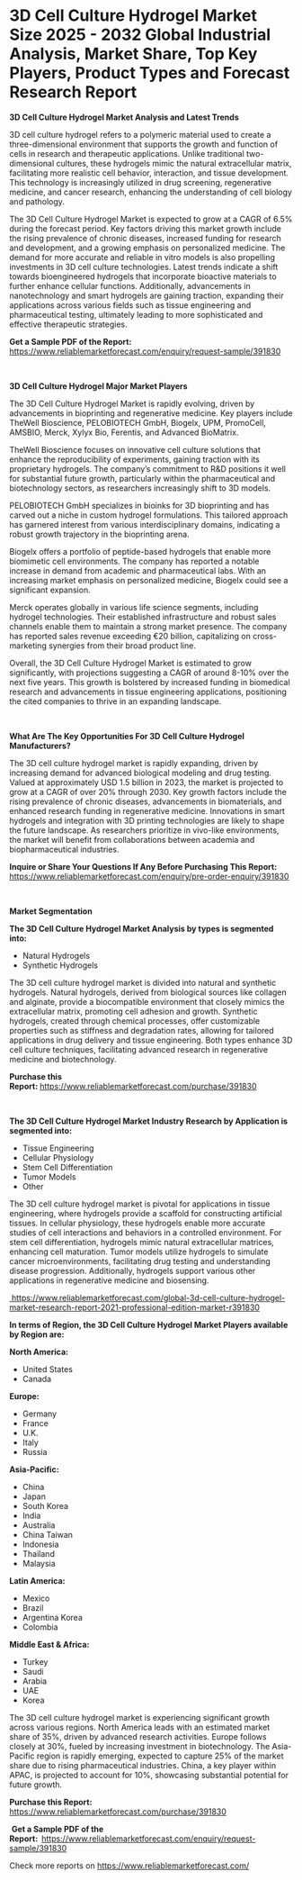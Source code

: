 <p><h1>3D Cell Culture Hydrogel Market Size 2025 - 2032 Global Industrial Analysis, Market Share, Top Key Players, Product Types and Forecast Research Report</h1></p><p><strong>3D Cell Culture Hydrogel Market Analysis and Latest Trends</strong></p>
<p><p>3D cell culture hydrogel refers to a polymeric material used to create a three-dimensional environment that supports the growth and function of cells in research and therapeutic applications. Unlike traditional two-dimensional cultures, these hydrogels mimic the natural extracellular matrix, facilitating more realistic cell behavior, interaction, and tissue development. This technology is increasingly utilized in drug screening, regenerative medicine, and cancer research, enhancing the understanding of cell biology and pathology.</p><p>The 3D Cell Culture Hydrogel Market is expected to grow at a CAGR of 6.5% during the forecast period. Key factors driving this market growth include the rising prevalence of chronic diseases, increased funding for research and development, and a growing emphasis on personalized medicine. The demand for more accurate and reliable in vitro models is also propelling investments in 3D cell culture technologies. Latest trends indicate a shift towards bioengineered hydrogels that incorporate bioactive materials to further enhance cellular functions. Additionally, advancements in nanotechnology and smart hydrogels are gaining traction, expanding their applications across various fields such as tissue engineering and pharmaceutical testing, ultimately leading to more sophisticated and effective therapeutic strategies.</p></p>
<p><strong>Get a Sample PDF of the Report:&nbsp;</strong> <a href="https://www.reliablemarketforecast.com/enquiry/request-sample/391830?utm_campaign=1929&utm_medium=2&utm_source=Github&utm_content=ia&utm_term=16012025&utm_id=3d-cell-culture-hydrogel">https://www.reliablemarketforecast.com/enquiry/request-sample/391830</a></p>
<p>&nbsp;</p>
<p><strong>3D Cell Culture Hydrogel Major Market Players</strong></p>
<p><p>The 3D Cell Culture Hydrogel Market is rapidly evolving, driven by advancements in bioprinting and regenerative medicine. Key players include TheWell Bioscience, PELOBIOTECH GmbH, Biogelx, UPM, PromoCell, AMSBIO, Merck, Xylyx Bio, Ferentis, and Advanced BioMatrix.</p><p>TheWell Bioscience focuses on innovative cell culture solutions that enhance the reproducibility of experiments, gaining traction with its proprietary hydrogels. The company’s commitment to R&D positions it well for substantial future growth, particularly within the pharmaceutical and biotechnology sectors, as researchers increasingly shift to 3D models.</p><p>PELOBIOTECH GmbH specializes in bioinks for 3D bioprinting and has carved out a niche in custom hydrogel formulations. This tailored approach has garnered interest from various interdisciplinary domains, indicating a robust growth trajectory in the bioprinting arena.</p><p>Biogelx offers a portfolio of peptide-based hydrogels that enable more biomimetic cell environments. The company has reported a notable increase in demand from academic and pharmaceutical labs. With an increasing market emphasis on personalized medicine, Biogelx could see a significant expansion.</p><p>Merck operates globally in various life science segments, including hydrogel technologies. Their established infrastructure and robust sales channels enable them to maintain a strong market presence. The company has reported sales revenue exceeding €20 billion, capitalizing on cross-marketing synergies from their broad product line.</p><p>Overall, the 3D Cell Culture Hydrogel Market is estimated to grow significantly, with projections suggesting a CAGR of around 8-10% over the next five years. This growth is bolstered by increased funding in biomedical research and advancements in tissue engineering applications, positioning the cited companies to thrive in an expanding landscape.</p></p>
<p>&nbsp;</p>
<p><strong>What Are The Key Opportunities For 3D Cell Culture Hydrogel Manufacturers?</strong></p>
<p><p>The 3D cell culture hydrogel market is rapidly expanding, driven by increasing demand for advanced biological modeling and drug testing. Valued at approximately USD 1.5 billion in 2023, the market is projected to grow at a CAGR of over 20% through 2030. Key growth factors include the rising prevalence of chronic diseases, advancements in biomaterials, and enhanced research funding in regenerative medicine. Innovations in smart hydrogels and integration with 3D printing technologies are likely to shape the future landscape. As researchers prioritize in vivo-like environments, the market will benefit from collaborations between academia and biopharmaceutical industries.</p></p>
<p><strong>Inquire or Share Your Questions If Any Before Purchasing This Report:</strong> <a href="https://www.reliablemarketforecast.com/enquiry/pre-order-enquiry/391830?utm_campaign=1929&utm_medium=2&utm_source=Github&utm_content=ia&utm_term=16012025&utm_id=3d-cell-culture-hydrogel">https://www.reliablemarketforecast.com/enquiry/pre-order-enquiry/391830</a></p>
<p>&nbsp;</p>
<p><strong>Market Segmentation</strong></p>
<p><strong>The 3D Cell Culture Hydrogel Market Analysis by types is segmented into:</strong></p>
<p><ul><li>Natural Hydrogels</li><li>Synthetic Hydrogels</li></ul></p>
<p><p>The 3D cell culture hydrogel market is divided into natural and synthetic hydrogels. Natural hydrogels, derived from biological sources like collagen and alginate, provide a biocompatible environment that closely mimics the extracellular matrix, promoting cell adhesion and growth. Synthetic hydrogels, created through chemical processes, offer customizable properties such as stiffness and degradation rates, allowing for tailored applications in drug delivery and tissue engineering. Both types enhance 3D cell culture techniques, facilitating advanced research in regenerative medicine and biotechnology.</p></p>
<p><strong>Purchase this Report:&nbsp;</strong><a href="https://www.reliablemarketforecast.com/purchase/391830?utm_campaign=1929&utm_medium=2&utm_source=Github&utm_content=ia&utm_term=16012025&utm_id=3d-cell-culture-hydrogel">https://www.reliablemarketforecast.com/purchase/391830</a></p>
<p>&nbsp;</p>
<p><strong>The 3D Cell Culture Hydrogel Market Industry Research by Application is segmented into:</strong></p>
<p><ul><li>Tissue Engineering</li><li>Cellular Physiology</li><li>Stem Cell Differentiation</li><li>Tumor Models</li><li>Other</li></ul></p>
<p><p>The 3D cell culture hydrogel market is pivotal for applications in tissue engineering, where hydrogels provide a scaffold for constructing artificial tissues. In cellular physiology, these hydrogels enable more accurate studies of cell interactions and behaviors in a controlled environment. For stem cell differentiation, hydrogels mimic natural extracellular matrices, enhancing cell maturation. Tumor models utilize hydrogels to simulate cancer microenvironments, facilitating drug testing and understanding disease progression. Additionally, hydrogels support various other applications in regenerative medicine and biosensing.</p></p>
<p><a href="https://www.reliablemarketforecast.com/global-3d-cell-culture-hydrogel-market-research-report-2021-professional-edition-market-r391830?utm_campaign=1929&utm_medium=2&utm_source=Github&utm_content=ia&utm_term=16012025&utm_id=3d-cell-culture-hydrogel">&nbsp;https://www.reliablemarketforecast.com/global-3d-cell-culture-hydrogel-market-research-report-2021-professional-edition-market-r391830</a></p>
<p><strong>In terms of Region, the 3D Cell Culture Hydrogel Market Players available by Region are:</strong></p>
<p>
    <p> <strong> North America: </strong>
        <ul>
            <li>United States</li>
            <li>Canada</li>
        </ul>
        </p> 
    <p> <strong> Europe: </strong>
        <ul>
            <li>Germany</li>
            <li>France</li>
            <li>U.K.</li>
            <li>Italy</li>
            <li>Russia</li>
        </ul>
        </p> 
    <p> <strong> Asia-Pacific: </strong>
        <ul>
            <li>China</li>
            <li>Japan</li>
            <li>South Korea</li>
            <li>India</li>
            <li>Australia</li>
            <li>China Taiwan</li>
            <li>Indonesia</li>
            <li>Thailand</li>
            <li>Malaysia</li>
        </ul>
        </p> 
    <p> <strong> Latin America: </strong>
        <ul>
            <li>Mexico</li>
            <li>Brazil</li>
            <li>Argentina Korea</li>
            <li>Colombia</li>
        </ul>
        </p> 
    <p> <strong> Middle East & Africa: </strong>
        <ul>
            <li>Turkey</li>
            <li>Saudi</li>
            <li>Arabia</li>
            <li>UAE</li>
            <li>Korea</li>
        </ul>
    </p>
    </p>
<p><p>The 3D cell culture hydrogel market is experiencing significant growth across various regions. North America leads with an estimated market share of 35%, driven by advanced research activities. Europe follows closely at 30%, fueled by increasing investment in biotechnology. The Asia-Pacific region is rapidly emerging, expected to capture 25% of the market share due to rising pharmaceutical industries. China, a key player within APAC, is projected to account for 10%, showcasing substantial potential for future growth.</p></p>
<p><strong>Purchase this Report: </strong><a href="https://www.reliablemarketforecast.com/purchase/391830?utm_campaign=1929&utm_medium=2&utm_source=Github&utm_content=ia&utm_term=16012025&utm_id=3d-cell-culture-hydrogel">https://www.reliablemarketforecast.com/purchase/391830</a></p>
<p>&nbsp;<strong>Get a Sample PDF of the Report:&nbsp;&nbsp;</strong><a href="https://www.reliablemarketforecast.com/enquiry/request-sample/391830?utm_campaign=1929&utm_medium=2&utm_source=Github&utm_content=ia&utm_term=16012025&utm_id=3d-cell-culture-hydrogel">https://www.reliablemarketforecast.com/enquiry/request-sample/391830</a></p>
<p><strong></strong></p>
<p>Check more reports on <a href="https://www.reliablemarketforecast.com/?utm_campaign=1929&utm_medium=2&utm_source=Github&utm_content=ia&utm_term=16012025&utm_id=3d-cell-culture-hydrogel">https://www.reliablemarketforecast.com/</a></p>